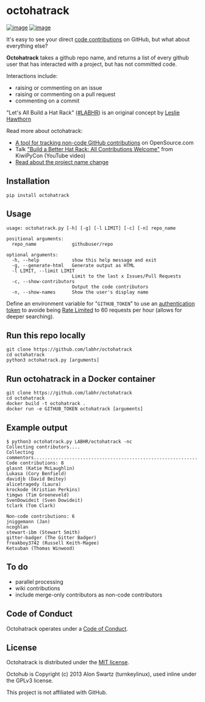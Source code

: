 # octohatrack

[![image](https://travis-ci.org/LABHR/octohatrack.svg?branch=master)](https://travis-ci.org/labhr/octohatrack)
[![image](https://badge.fury.io/py/octohatrack.svg)](http://badge.fury.io/py/octohatrack)

It's easy to see your direct [code contributions](https://help.github.com/articles/why-are-my-contributions-not-showing-up-on-my-profile/)
on GitHub, but what about everything else?

**Octohatrack** takes a github repo name, and returns a list of every
github user that has interacted with a project, but has not committed
code.

Interactions include:

-   raising or commenting on an issue
-   raising or commenting on a pull request
-   commenting on a commit

"Let's All Build a Hat Rack" ([\#LABHR](https://twitter.com/search?q=%23LABHR&src=typd)) is an
original concept by [Leslie Hawthorn](http://hawthornlandings.org/2015/02/13/a-place-to-hang-your-hat/)

Read more about octohatrack:

-   [A tool for tracking non-code GitHub contributions](https://opensource.com/life/15/10/octohatrack-github-non-code-contribution-tracker) on OpenSource.com
-   Talk ["Build a Better Hat Rack: All Contributions Welcome"](https://www.youtube.com/watch?v=wQxFKxbWcFM) from KiwiPyCon (YouTube video)
-   [Read about the project name change](http://glasnt.com/blog/2015/11/21/goodbye-octohat.html)

## Installation

```
pip install octohatrack
```

## Usage

```
usage: octohatrack.py [-h] [-g] [-l LIMIT] [-c] [-n] repo_name

positional arguments:
  repo_name             githubuser/repo

optional arguments:
  -h, --help            show this help message and exit
  -g, --generate-html   Generate output as HTML
  -l LIMIT, --limit LIMIT
                        Limit to the last x Issues/Pull Requests
  -c, --show-contributors
                        Output the code contributors
  -n, --show-names      Show the user's display name

```

Define an environment variable for "`GITHUB_TOKEN`" to use an [authentication token](https://help.github.com/articles/creating-an-access-token-for-command-line-use/) to avoide being [Rate Limited](https://developer.github.com/v3/#rate-limiting)
to 60 requests per hour (allows for deeper searching).


## Run this repo locally

```
git clone https://github.com/labhr/octohatrack
cd octohatrack
python3 octohatrack.py [arguments]
```

## Run octohatrack in a Docker container

```
git clone https://github.com/labhr/octohatrack
cd octohatrack
docker build -t octohatrack .
docker run -e GITHUB_TOKEN octohatrack [arguments]
```

## Example output

```
$ python3 octohatrack.py LABHR/octohatrack -nc
Collecting contributors....
Collecting commentors.........................................................................................................................................................................................................
Code contributions: 8
glasnt (Katie McLaughlin)
Lukasa (Cory Benfield)
davidjb (David Beitey)
alicetragedy (Laura)
krockode (Kristian Perkins)
timgws (Tim Groeneveld)
SvenDowideit (Sven Dowideit)
tclark (Tom Clark)

Non-code contributions: 6
jniggemann (Jan)
ncoghlan
stewart-ibm (Stewart Smith)
gitter-badger (The Gitter Badger)
freakboy3742 (Russell Keith-Magee)
Ketsuban (Thomas Winwood)
```

## To do

-   parallel processing
-   wiki contributions
-   include merge-only contributors as non-code contributors

## Code of Conduct

Octohatrack operates under a [Code of
Conduct](https://github.com/labhr/octohatrack/blob/master/code-of-conduct.md).

## License

Octohatrack is distributed under the [MIT license](https://github.com/labhr/octohatrack/blob/master/LICENSE).

Octohub is Copyright (c) 2013 Alon Swartz (turnkeylinux), used inline under the GPLv3 license.

This project is not affiliated with GitHub.
